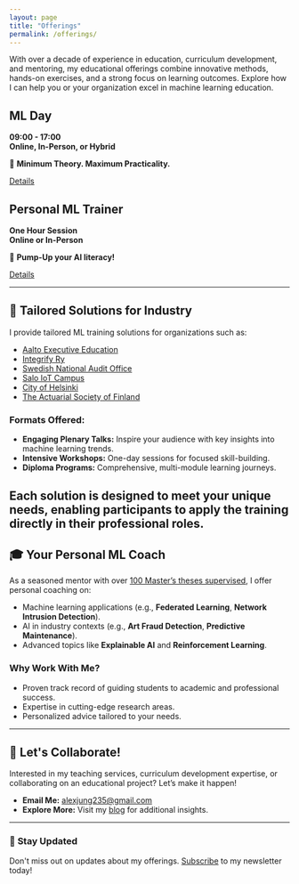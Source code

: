 ```yaml
---
layout: page
title: "Offerings"
permalink: /offerings/
---
```


With over a decade of experience in education, curriculum development, and mentoring, 
my educational offerings combine innovative methods, hands-on exercises, and a strong 
focus on learning outcomes. Explore how I can help you or your organization excel in 
machine learning education.


<div class="campaign-container">
  <div class="campaign-card">
    <div class="campaign-card-content">
      <h2 class="campaign-title">ML Day</h2>
      <p class="campaign-details">
       <strong>09:00 - 17:00</strong> <br>
       <strong>Online, In-Person, or Hybrid</strong> <br>
      </p>
      <p class="campaign-features">
        🚀 <strong>Minimum Theory. Maximum Practicality.</strong> 
      </p>
      <a href="{{ site.baseurl }}/aml-day/" class="campaign-btn">Details</a>
    </div>
  </div>

  <div class="campaign-card">
    <div class="campaign-card-content">
      <h2 class="campaign-title">Personal ML Trainer</h2>
      <p class="campaign-details">
        <strong>One Hour Session</strong> <br>
        <strong>Online or In-Person</strong> <br>
      </p>
      <p class="campaign-features">
        🚀 <strong>Pump-Up your AI literacy!</strong> 
      </p>
      <a href="{{ site.baseurl }}/aml-day/" class="campaign-btn">Details</a>
    </div>
  </div>
</div>



---
## 💼 **Tailored Solutions for Industry**

I provide tailored ML training solutions for organizations such as:
- [Aalto Executive Education](https://www.aaltoee.fi/en)
- [Integrify Ry](https://www.integrify.io/)
- [Swedish National Audit Office](https://www.riksrevisionen.se/en.html)
- [Salo IoT Campus](https://www.saloiotcampus.fi/en)
- [City of Helsinki](https://www.hel.fi/en)
- [The Actuarial Society of Finland](https://www.actuary.fi/in-english)

### Formats Offered:
- **Engaging Plenary Talks:** Inspire your audience with key insights into machine learning trends.
- **Intensive Workshops:** One-day sessions for focused skill-building.
- **Diploma Programs:** Comprehensive, multi-module learning journeys.

Each solution is designed to meet your unique needs, enabling participants to 
apply the training directly in their professional roles.
---

## 🎓 **Your Personal ML Coach**

As a seasoned mentor with over [100 Master’s theses supervised](/assets/MasterThesisSupervisedNov24.pdf), 
I offer personal coaching on:
- Machine learning applications (e.g., **Federated Learning**, **Network Intrusion Detection**).
- AI in industry contexts (e.g., **Art Fraud Detection**, **Predictive Maintenance**).
- Advanced topics like **Explainable AI** and **Reinforcement Learning**.

### Why Work With Me?
- Proven track record of guiding students to academic and professional success.
- Expertise in cutting-edge research areas.
- Personalized advice tailored to your needs.

---

## 🤝 **Let's Collaborate!**

Interested in my teaching services, curriculum development expertise, or collaborating on an educational project? Let’s make it happen! 

- **Email Me:** [alexjung235@gmail.com](mailto:alexjung235@gmail.com)
- **Explore More:** Visit my [blog](https://machinelearningforall.github.io/) for additional insights.

---

### 📢 **Stay Updated**
Don't miss out on updates about my offerings. [Subscribe](https://forms.gle/ynW3ge87es84SXdN6) to my newsletter today!


